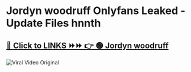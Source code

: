
 # Jordyn woodruff Onlyfans Leaked - Update Files hnnth

## <h2><a href="https://clipsfans.com/Jordyn_woodruff&ref=git">🔗 Click to LINKS ⏩⏩ 👉 🟢 Jordyn woodruff </a></h2>

<a href="https://clipsfans.com/Jordyn_woodruff&ref=git" rel="nofollow" data-target="animated-image.originalLink"><img src="https://i.ibb.co.com/xMMVF88/686577567.gif" alt="Viral Video Original" style="max-width: 100%; display: inline-block;" data-target="animated-image.originalImage"></a>

